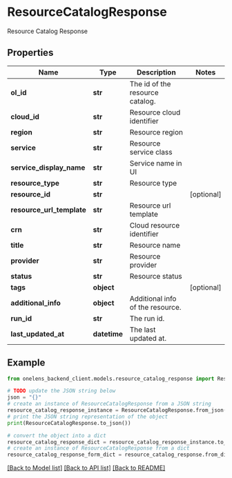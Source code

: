 # ResourceCatalogResponse

Resource Catalog Response

## Properties

Name | Type | Description | Notes
------------ | ------------- | ------------- | -------------
**ol_id** | **str** | The id of the resource catalog. | 
**cloud_id** | **str** | Resource cloud identifier | 
**region** | **str** | Resource region | 
**service** | **str** | Resource service class | 
**service_display_name** | **str** | Service name in UI | 
**resource_type** | **str** | Resource type | 
**resource_id** | **str** |  | [optional] 
**resource_url_template** | **str** | Resource url template | 
**crn** | **str** | Cloud resource identifier | 
**title** | **str** | Resource name | 
**provider** | **str** | Resource provider | 
**status** | **str** | Resource status | 
**tags** | **object** |  | [optional] 
**additional_info** | **object** | Additional info of the resource. | 
**run_id** | **str** | The run id. | 
**last_updated_at** | **datetime** | The last updated at. | 

## Example

```python
from onelens_backend_client.models.resource_catalog_response import ResourceCatalogResponse

# TODO update the JSON string below
json = "{}"
# create an instance of ResourceCatalogResponse from a JSON string
resource_catalog_response_instance = ResourceCatalogResponse.from_json(json)
# print the JSON string representation of the object
print(ResourceCatalogResponse.to_json())

# convert the object into a dict
resource_catalog_response_dict = resource_catalog_response_instance.to_dict()
# create an instance of ResourceCatalogResponse from a dict
resource_catalog_response_form_dict = resource_catalog_response.from_dict(resource_catalog_response_dict)
```
[[Back to Model list]](../README.md#documentation-for-models) [[Back to API list]](../README.md#documentation-for-api-endpoints) [[Back to README]](../README.md)


